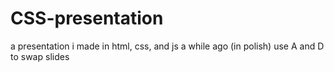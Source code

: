 # CSS-presentation
a presentation i made in html, css, and js a while ago (in polish)
use A and D to swap slides
